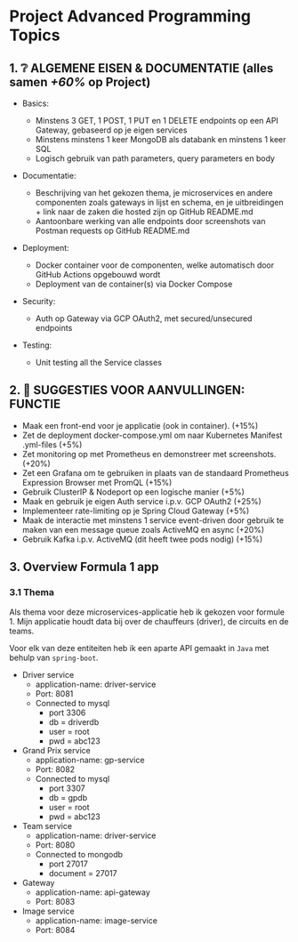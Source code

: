 # Project Advanced Programming Topics

## 1. ❔ **ALGEMENE EISEN & DOCUMENTATIE** (alles samen _+60%_ op Project)

- Basics:

  - Minstens 3 GET, 1 POST, 1 PUT en 1 DELETE endpoints op een API Gateway, gebaseerd op je eigen services
  - Minstens minstens 1 keer MongoDB als databank en minstens 1 keer SQL
  - Logisch gebruik van path parameters, query parameters en body

- Documentatie:

  - Beschrijving van het gekozen thema, je microservices en andere componenten zoals gateways in lijst en schema, en je uitbreidingen + link naar de zaken die hosted zijn op GitHub README.md
  - Aantoonbare werking van alle endpoints door screenshots van Postman requests op GitHub README.md

- Deployment:

  - Docker container voor de componenten, welke automatisch door GitHub Actions opgebouwd wordt
  - Deployment van de container(s) via Docker Compose

- Security:

  - Auth op Gateway via GCP OAuth2, met secured/unsecured endpoints

- Testing:
  - Unit testing all the Service classes

## 2. 🔧 SUGGESTIES VOOR AANVULLINGEN: FUNCTIE

- Maak een front-end voor je applicatie (ook in container). (+15%)
- Zet de deployment docker-compose.yml om naar Kubernetes Manifest .yml-files (+5%)
- Zet monitoring op met Prometheus en demonstreer met screenshots. (+20%)
- Zet een Grafana om te gebruiken in plaats van de standaard Prometheus Expression Browser met PromQL (+15%)
- Gebruik ClusterIP & Nodeport op een logische manier (+5%)
- Maak en gebruik je eigen Auth service i.p.v. GCP OAuth2 (+25%)
- Implementeer rate-limiting op je Spring Cloud Gateway (+5%)
- Maak de interactie met minstens 1 service event-driven door gebruik te maken van een message queue zoals ActiveMQ en async (+20%)
- Gebruik Kafka i.p.v. ActiveMQ (dit heeft twee pods nodig) (+15%)

## 3. Overview Formula 1 app

### 3.1 Thema

Als thema voor deze microservices-applicatie heb ik gekozen voor formule 1.
Mijn applicatie houdt data bij over de chauffeurs (driver), de circuits en de
teams.

Voor elk van deze entiteiten heb ik een aparte API gemaakt in `Java` met behulp
van `spring-boot`.

- Driver service
  - application-name: driver-service
  - Port: 8081
  - Connected to mysql
    - port 3306
    - db = driverdb
    - user = root
    - pwd = abc123
- Grand Prix service
  - application-name: gp-service
  - Port: 8082
  - Connected to mysql
    - port 3307
    - db = gpdb
    - user = root
    - pwd = abc123
- Team service
  - application-name: driver-service
  - Port: 8080
  - Connected to mongodb
    - port 27017
    - document = 27017
- Gateway
  - application-name: api-gateway
  - Port: 8083
- Image service
  - application-name: image-service
  - Port: 8084
